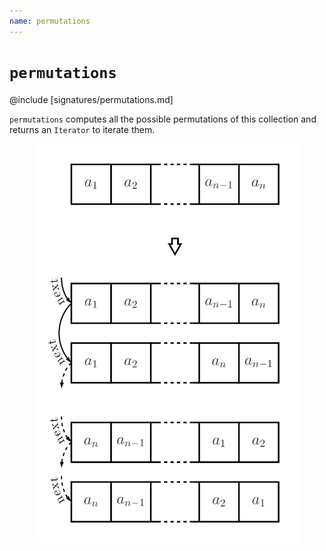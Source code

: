 ```yaml
---
name: permutations
---
```


# `permutations`

@include [signatures/permutations.md]

`permutations` computes all the possible permutations of this collection and returns an `Iterator` to iterate them.

<figure class="diagram">
  <img src="images/permutations.svg" alt="permutations function">
  <!-- <figcaption class="diagram-desc"></figcaption> -->
</figure>
